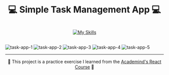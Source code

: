 <h1 align="center">💻 Simple Task Management App 💻</h1>
<br/>
<div align="center">
  <a href="https://skillicons.dev">
    <img src="https://skillicons.dev/icons?i=html,css,js,react,vite" alt="My Skills">
  </a>
</div>
<br/>

![task-app-1](https://github.com/user-attachments/assets/4e6b9a21-d515-48b4-8f0e-31d1d745da00)
![task-app-2](https://github.com/user-attachments/assets/0c80fbf6-7cf4-4be2-88db-7bf15332a4cc)
![task-app-3](https://github.com/user-attachments/assets/db2b27d7-5ce9-444e-b23d-696c953efa3a)
![task-app-4](https://github.com/user-attachments/assets/7acfc9d1-c91a-4fa0-9a14-4e4e39021f01)
![task-app-5](https://github.com/user-attachments/assets/d0c0efde-70ba-4553-a8c5-3c91375b2d49)

---
<p align="center">🌟 This project is a practice exercise I learned from the <a href='https://www.udemy.com/course/react-the-complete-guide-incl-redux/?couponCode=ST7MT110524'>Academind's React Course</a> 🌟</p>

